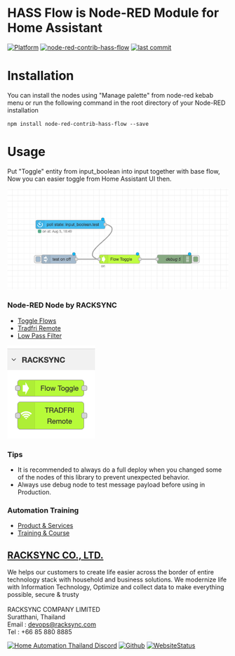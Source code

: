 # HASS Flow is Node-RED Module for Home Assistant

[![Platform](https://img.shields.io/badge/platform-Node--RED-red)](https://nodered.org)
[![node-red-contrib-hass-flow](https://img.shields.io/github/v/release/racksync/node-red-contrib-hass-flow)](https://github.com/racksync/node-red-contrib-hass-flow/releases) [![last commit](https://img.shields.io/github/last-commit/racksync/node-red-contrib-hass-flow)](https://github.com/racksync/node-red-contrib-hass-flow/commit/)

# Installation

You can install the nodes using "Manage palette" from node-red kebab menu or run the following command in the root directory of your Node-RED installation

```
npm install node-red-contrib-hass-flow --save
```

# Usage

Put "Toggle" entity from input_boolean into input together with base flow, Now you can easier toggle from Home Assistant UI then.

![racksync-screenshot](https://github.com/racksync/node-red-contrib-hass-flow/blob/main/images/screenshot.png?raw=true)

### Node-RED Node by RACKSYNC
- [Toggle Flows](https://flows.nodered.org/node/@racksync/node-red-contrib-hass-flow)
- [Tradfri Remote](https://flows.nodered.org/node/@racksync/node-red-contrib-hass-tradfri-remote)
- [Low Pass Filter](https://flows.nodered.org/node/@racksync/node-red-contrib-low-pass-filter)

![racksync-node](https://github.com/racksync/node-red-contrib-hass-tradfri-remote/blob/main/images/nodes.png?raw=true)

### Tips

- It is recommended to always do a full deploy when you changed some of the nodes of this library to prevent unexpected behavior.
- Always use debug node to test message payload before using in Production.

### Automation Training

- [Product & Services](http://racksync.com)
- [Training & Course](https://facebook.com/racksync)

## [RACKSYNC CO., LTD.](https://racksync.com)

We helps our customers to create life easier across the border of entire technology stack with household and business solutions. We modernize life with Information Technology, Optimize and collect data to make everything possible, secure & trusty
\
\
RACKSYNC COMPANY LIMITED \
Suratthani, Thailand \
Email : devops@racksync.com \
Tel : +66 85 880 8885 

[![Home Automation Thailand Discord](https://img.shields.io/discord/986181205504438345?style=for-the-badge)](https://discord.gg/Wc5CwnWkp4) [![Github](https://img.shields.io/github/followers/racksync?style=for-the-badge)](https://github.com/racksync) 
[![WebsiteStatus](https://img.shields.io/website?down_color=grey&down_message=Offline&style=for-the-badge&up_color=green&up_message=Online&url=https%3A%2F%2Fracksync.com)](https://racksync.com)
